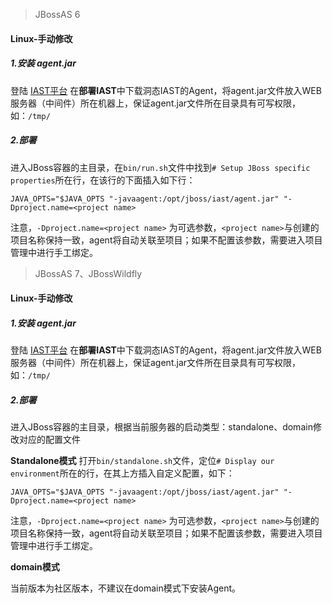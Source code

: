 > JBossAS 6

#### Linux-手动修改

##### 1.安装 agent.jar

登陆 [IAST平台](http://iast.huoxian.cn:8000/login) 在**部署IAST**中下载洞态IAST的Agent，将agent.jar文件放入WEB服务器（中间件）所在机器上，保证agent.jar文件所在目录具有可写权限，如：`/tmp/`

##### 2.部署
进入JBoss容器的主目录，在`bin/run.sh`文件中找到`# Setup JBoss specific properties`所在行，在该行的下面插入如下行：

```shell
JAVA_OPTS="$JAVA_OPTS "-javaagent:/opt/jboss/iast/agent.jar" "-Dproject.name=<project name>
```
注意，`-Dproject.name=<project name>` 为可选参数，`<project name>`与创建的项目名称保持一致，agent将自动关联至项目；如果不配置该参数，需要进入项目管理中进行手工绑定。

> JBossAS 7、JBossWildfly

#### Linux-手动修改

##### 1.安装 agent.jar

登陆 [IAST平台](http://iast.huoxian.cn:8000/login) 在**部署IAST**中下载洞态IAST的Agent，将agent.jar文件放入WEB服务器（中间件）所在机器上，保证agent.jar文件所在目录具有可写权限，如：`/tmp/`

##### 2.部署

进入JBoss容器的主目录，根据当前服务器的启动类型：standalone、domain修改对应的配置文件

**Standalone模式**
打开`bin/standalone.sh`文件，定位`# Display our environment`所在的行，在其上方插入自定义配置，如下：

```shell
JAVA_OPTS="$JAVA_OPTS "-javaagent:/opt/jboss/iast/agent.jar" "-Dproject.name=<project name>
```
注意，`-Dproject.name=<project name>` 为可选参数，`<project name>`与创建的项目名称保持一致，agent将自动关联至项目；如果不配置该参数，需要进入项目管理中进行手工绑定。


**domain模式**

当前版本为社区版本，不建议在domain模式下安装Agent。

